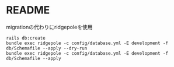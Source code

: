 # README

migrationの代わりにridgepoleを使用

```
rails db:create
bundle exec ridgepole -c config/database.yml -E development -f db/Schemafile --apply --dry-run
bundle exec ridgepole -c config/database.yml -E development -f db/Schemafile --apply
```
